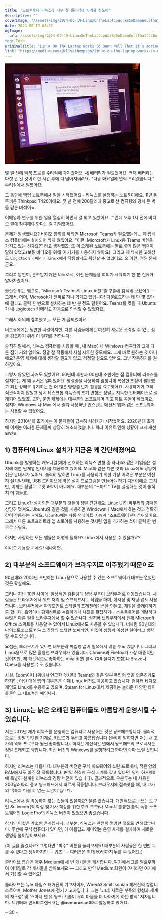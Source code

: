 ```yaml
---
title: "노트북에서 리눅스가 너무 잘 돌아가서 지겨울 정도야"
description: ""
coverImage: "/assets/img/2024-06-19-LinuxOnTheLaptopWorksSoDamnWellThatItsBoring_0.png"
date: 2024-06-19 08:37
ogImage: 
  url: /assets/img/2024-06-19-LinuxOnTheLaptopWorksSoDamnWellThatItsBoring_0.png
tag: Tech
originalTitle: "Linux On The Laptop Works So Damn Well That It’s Boring"
link: "https://medium.com/@clivethompson/linux-on-the-laptop-works-so-damn-well-that-its-boring-29014b347941"
---
```



<img src="/assets/img/2024-06-19-LinuxOnTheLaptopWorksSoDamnWellThatItsBoring_0.png" />

몇 일 전에 맥북 프로를 수리점에 가져갔어요. 새 배터리가 필요했어요. 현재 배터리는 다섯 년 된 것이고 한 시간 후에 다 떨어져버려요. "다음 화요일에 연락 드리겠습니다," 수리점에서 말했어요.

그 동안에 백업 노트북에서 일을 시작했어요 - 리눅스를 실행하는 노트북이에요. 11년 된 두꺼운 Thinkpad T420이에요. 몇 년 전에 200달러에 중고로 산 컴퓨팅의 덩치 큰 벽돌 같은 녀석이죠.

이메일과 연구를 위한 일을 열심히 하면서 잘 되고 있었어요. 그런데 오후 1시 전에 비디오 콜에 참여해야 한다는 걸 기억했어요.

<div class="content-ad"></div>

문제가 발생했나요? 비디오 통화를 하려면 Microsoft Teams가 필요했는데... 제 립넥스 컴퓨터에는 설치되어 있지 않았어요. "이런, Microsoft가 Linux용 Teams 버전을 가지고 있는 건가요?" 라고 생각했죠. 또 이 오래된 노트북에는 별로 좋지 않은 웹캠이 달려 있었고(보통 비디오를 위해 이 기기를 사용하지 않아요), 그리고 제 섹시한 고해상도 Logictech 카메라가 Linux에서 작동할지도 확신할 수 없었어요. 오 이런, 정말 문제군요.

그리고 당연히, 훈련받지 않은 바보로서, 이런 문제들을 회의가 시작되기 한 분 전에야 알아차렸어요.

불안한 튀는 땀으로, "Microsoft Teams의 Linux 버전"을 구글에 검색해 보았어요 — 그래서, 어머, Microsoft가 진짜로 하나 가지고 있답니다! 다운로드하는 데 단 몇 초만에 걸리고 클릭 한 번으로 설치하는 데 반 분 정도 걸렸어요. Teams를 켰을 때 Ubuntu가 내 Logictech 카메라도 자동으로 인식할 수 있었어요.

그래서 회의에 참여했고,... 모든 게 잘되었어요.

<div class="content-ad"></div>

너드들에게는 당연한 사실이지만, 다른 사람들에게는 여전히 새로운 소식일 수 있는 점을 강조하기 위해 이 일화를 전합니다:

솔직히 말해서, 리눅스 컴퓨터를 사용할 때 , 내 Mac이나 Windows 컴퓨터와 크게 다른 점이 거의 없어요. 정말 잘 작동해서 사실 지루한 정도에요. 그게 바로 원하는 것 아니에요? 운영 체제에 대해 생각할 필요가 없고, 걱정할 필요도 없어요. 그냥 작동하기를 원하잖아요.

그렇지 않았던 과거도 있었어요. 90년대 후반과 00년대 초반에는 집 컴퓨터에 리눅스를 설치하는 게 꽤 무서운 일이었어요. 명령줄을 사용하여 엄청나게 복잡한 조정이 필요했고 최신 상태로 유지하는 건 더 많은 명령줄 닌자 활동을 요구했어요. 사용하기가 그리 직관적이지 않았고 당시 데스크톱 리눅스의 초기 변형은 정말로 지독한 인터페이스로 설계되어 있었죠. 또한, 운영 체제에는 대부분의 소프트웨어 최고 히트 곡들이 빠졌어요. 심지어 Windows 나 Mac 에서 즐겨 사용하던 인스턴트 메신저 앱과 같은 소프트웨어는 사용할 수 없었어요.

하지만 2010년대 초기에는 이 문제들이 급속히 사라지기 시작했어요. 2020년대 초기에 이제는 이러한 문제들이 상당히 해소되었습니다. 여러 이유로 인해 상황이 크게 개선되었죠.

<div class="content-ad"></div>

## 1) 컴퓨터에 Linux 설치가 지금은 꽤 간단해졌어요

Ubuntu를 발행하는 캐노니컬(제가 선호하는 리눅스 변형 중 하나)와 같은 기업들은 설치에 대한 단계별 안내서를 제공하고 있어요. Mint와 같은 다른 맛의 Linux에도 상당히 쉬운 안내서가 있어요. 솔직히 말하면 Linux를 사용하기 위한 가장 어려운 부분은 여전히 설치일텐데, USB 드라이브에 작은 설치 프로그램을 만들어야 하기 때문이에요. 그치만, 이제는 정말로 로켓 과학이 아니에요. 대부분의 "스마트" TV를 설정하는 것이 솔직히 더 힘들죠.

그리고 Linux가 설치되면 대부분의 것들이 정말 간단해요. Linux UI의 마무리와 광택은 상당히 멋져요. Ubuntu와 같은 것을 사용하면 Windows나 Mac에서 하는 것과 정확히 같이 작동하는 거에요. Ubuntu에는 자동 업데이트 기능과 “소프트웨어 센터”가 있어요. 그래서 다른 프로프리트리 앱 스토어를 사용하는 것처럼 앱을 추가하는 것이 클릭 한 번으로 쉬워요.

<div class="content-ad"></div>

하지만 사랑하는 모든 앱들은 어떻게 될까요? Linux에서 사용할 수 있을까요?

아마도 가능할 거예요! 왜냐하면...

## 2) 대부분의 소프트웨어가 브라우저로 이주했기 때문이죠

90년대와 2000년 초반에는 Linux용으로 사용할 수 있는 소프트웨어가 대부분 없었던 것은 확실해요.

<div class="content-ad"></div>

그러나 지난 10년 사이에, 일상적인 컴퓨팅의 상당 부분이 브라우저로 이동했습니다. 사람들은 브라우저에서 워드 처리 및 스프레드시트 작업을 하며, 메시징 및 채팅 앱도 사용합니다. 브라우저에서 파워포인트 스타일의 프레젠테이션을 만들고, 게임을 플레이하기도 합니다. 음악이나 팟캐스트를 녹음하거나 사진을 편집하거나 소프트웨어를 개발하고 수많은 다른 일을 브라우저에서 할 수 있습니다. 심지어 브라우저에서 전체 Microsoft Office 스위트를 사용할 수 있어서 Linux에서도 사용할 수 있습니다. 너처럼 90년대의 마이크로소프트/리눅스 전쟁의 노련한 노파라면, 이것이 상당히 이상한 일이라고 생각할 수도 있습니다.

요점은, 브라우저가 있다면 대부분의 독립형 앱이 필요하지 않을 수도 있습니다. 그리고 Linux용으로 많은 훌륭한 브라우저가 있습니다. Chrome과 Firefox가 가장 대중적인 것이지만, 제 개인적으로 좋아하는 Vivaldi(원 클릭 GUI 설치기 포함)나 Brave나 Opera를 사용할 수도 있습니다.

사실, Zoom이나 (위에서 언급한 것처럼) Teams와 같은 일부 독립형 앱을 의존하기도 하지만, 이런 대형 앱의 대부분은 이제 Linux 버전도 제공하고 있습니다. 컴퓨터 비디오 게임도 Linux를 수용하고 있으며, Steam for Linux에서 제공하는 놀라운 다양한 타이틀들이 그 대표적인 예입니다.

## 3) Linux는 낡은 오래된 컴퓨터들도 아름답게 운영시킬 수 있습니다.

<div class="content-ad"></div>

저는 2011년 제가 리눅스를 운영하는 컴퓨터로 사용하는 것은 씽크패드입니다. 물리적으로는 정말 단단한 기계로, 키보드가 두껍고 아름답습니다 (솔직히 말하자면 저는 내 고가의 맥북 프로보다 훨씬 좋아합니다). 하지만 계산적인 면에서 씽크패드의 프로세서는 정말 오래되고 약합니다. 최신 버전의 Windows를 실행하려고 한다면 아마 느릴 것입니다.

하지만 리눅스는 다릅니다. 대부분의 버전은 구식 하드웨어와 느린 프로세서, 적은 양의 RAM에서도 아주 잘 작동합니다. (만약 진정한 구식 기계를 갖고 있다면, 약한 하드웨어에 특별히 설계된 리눅스의 경량 버전이 있습니다). 결과적으로, 우분투는 내 사용한 200달러짜리 중고 씽크패드에서 빠르게 작동합니다. 브라우저에 접속했을 때, 내 고가의 맥북과 다를 바 없는 느낌이 듭니다.

리눅스에서 잘 작동하지 않는 것들이 있을까요? 물론 있습니다. 개인적으로는 쓰는 도구인 Scrivener(책 작성 및 기사 작성을 위한 주요 도구)나 Mac의 훌륭한 음악 녹음 소프트웨어인 Logic Pro의 리눅스 버전이 있었으면 좋겠습니다.

하지만 이것은 사소한 문제입니다. 대부분, 리눅스는 완전히 평범한 것으로 변해갔습니다. 주변에 구식 컴퓨터가 있다면, 이 아름답고 재미있는 운영 체제를 설치하여 새로운 생명을 불어넣어보세요.

<div class="content-ad"></div>

(이 글을 즐겼나요? 그렇다면 "박수" 버튼을 눌러보세요! 대부분의 사람들은 한 번만 누를 수 있다고 생각하지만 — 퀴즈! — 여러분은 최대 50번까지 누를 수 있어요.)

클라이브 톰슨은 매주 Medium에 세 번 게시물을 게시합니다. 여기에서 그를 팔로우하여 이메일로 각 게시물을 받아보세요 — 그리고 만약 Medium 회원이 아니라면 여기에서 가입할 수 있어요!

클라이브는 뉴욕 타임스 매거진의 기고자이자, Wired와 Smithsonian 매거진의 칼럼니스트이며, Mother Jones에 정기 기고자입니다. 그는 '코더: 새로운 부족의 형성과 세계의 재구성' 및 '스마터 댄 유 씽크: 기술이 우리 마음을 더 나아지게 하는 방식' 저자입니다. 트위터와 인스타그램에서는 @pomeranian99로 활동하고 있어요.

~ 30 ~